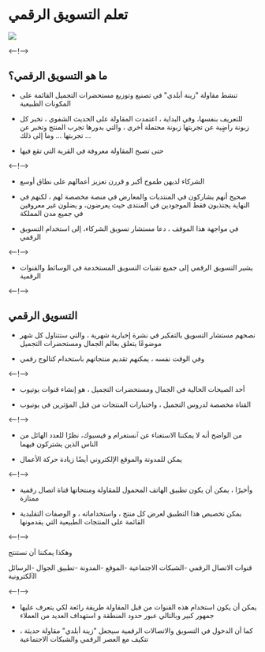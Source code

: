 # تعلم التسويق الرقمي
![](http://douar.tech/dt_assets/session-2/slide-1.png)

<--!-->

## ما هو التسويق الرقمي؟

- تنشط مقاولة "زينة أبلدي" في تصنيع وتوزيع مستحضرات التجميل القائمة على المكونات الطبيعية

- للتعريف بنفسها، وفي البداية ، اعتمدت المقاولة على الحديث الشفوي ، تخبر كل زبونة راضٍية عن تجربتها زبونة محتملة أخرى ، والتي بدورها تجرب المنتج وتخبر عن تجربتها ... وما إلى ذلك ...

- حتى تصبح المقاولة معروفة في القرية التي تقع فيها 

<--!-->

- الشركاء لديهن طموح أكبر و قررن تعزيز أعمالهم على نطاق أوسع

- صحيح أنهم يشاركون في المنتديات والمعارض في منصة مخصصة لهم ، لكنهم في النهاية يجتذبون فقط الموجودين في المنتدى حيث يعرضون، و يضلون غير معروفين في جميع مدن المملكة

- في مواجهة هذا الموقف ، دعا مستشار تسويق الشركاء، إلى استخدام التسويق الرقمي

<--!-->

- يشير التسويق الرقمي إلى جميع تقنيات التسويق المستخدمة في الوسائط والقنوات الرقمية

<--!-->

## التسويق الرقمي

- نصحهم مستشار التسويق بالتفكير في نشرة إخبارية شهرية ، والتي ستتناول كل شهر موضوعًا يتعلق بعالم الجمال ومستحضرات التجميل

- وفي الوقت نفسه ، يمكنهم تقديم منتجاتهم باستخدام كتالوج رقمي 

<--!-->

- أحد الصيحات الحالية في الجمال ومستحضرات التجميل ، هو إنشاء قنوات يوتيوب

- القناة مخصصة لدروس التجميل ، واختبارات المنتجات من قبل المؤثرين في يوتيوب

<--!-->

- من الواضح أنه لا يمكننا الاستغناء عن ٱنستغرام و فيسبوك، نظرًا للعدد الهائل من الناس الذين يشتركون فيهما

- يمكن للمدونة والموقع الإلكتروني أيضًا زيادة حركة الأعمال

<--!-->

- وأخيرًا ، يمكن أن يكون تطبيق الهاتف المحمول للمقاولة ومنتجاتها قناة اتصال رقمية ممتازة

- يمكن تخصيص هذا التطبيق لعرض كل منتج ، واستخداماته ، و الوصفات التقليدية القائمة على المنتجات الطبيعية التي يقدمونها

<--!-->

وهكذا يمكننا أن نستنتج 

قنوات الاتصال الرقمي
-الشبكات الاجتماعية
-الموقع
-المدونة
-تطبيق الجوال
-الرسائل الٱلكترونية

<--!-->

- يمكن أن يكون استخدام هذه القنوات من قبل المقاولة طريقة رائعة لكي يتعرف عليها جمهور كبير وبالتالي عبور حدود المنطقة و استهداف العديد من العملاء

- كما أن الدخول في التسويق والاتصالات الرقمية سيجعل "زينة أبلدي" مقاولة حديثة ، تتكيف مع العصر الرقمي والشبكات الاجتماعية